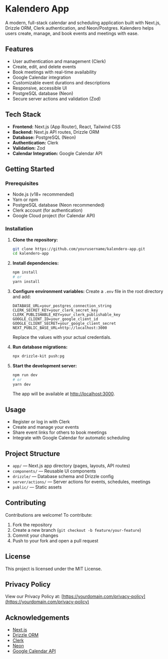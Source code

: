 # Kalendero App

A modern, full-stack calendar and scheduling application built with Next.js, Drizzle ORM, Clerk authentication, and Neon/Postgres. Kalendero helps users create, manage, and book events and meetings with ease.

## Features

- User authentication and management (Clerk)
- Create, edit, and delete events
- Book meetings with real-time availability
- Google Calendar integration
- Customizable event durations and descriptions
- Responsive, accessible UI
- PostgreSQL database (Neon)
- Secure server actions and validation (Zod)

## Tech Stack

- **Frontend:** Next.js (App Router), React, Tailwind CSS
- **Backend:** Next.js API routes, Drizzle ORM
- **Database:** PostgreSQL (Neon)
- **Authentication:** Clerk
- **Validation:** Zod
- **Calendar Integration:** Google Calendar API

## Getting Started

### Prerequisites

- Node.js (v18+ recommended)
- Yarn or npm
- PostgreSQL database (Neon recommended)
- Clerk account (for authentication)
- Google Cloud project (for Calendar API)

### Installation

1. **Clone the repository:**

   ```bash
   git clone https://github.com/yourusername/kalendero-app.git
   cd kalendero-app
   ```

2. **Install dependencies:**

   ```bash
   npm install
   # or
   yarn install
   ```

3. **Configure environment variables:**
   Create a `.env` file in the root directory and add:

   ```env
   DATABASE_URL=your_postgres_connection_string
   CLERK_SECRET_KEY=your_clerk_secret_key
   CLERK_PUBLISHABLE_KEY=your_clerk_publishable_key
   GOOGLE_CLIENT_ID=your_google_client_id
   GOOGLE_CLIENT_SECRET=your_google_client_secret
   NEXT_PUBLIC_BASE_URL=http://localhost:3000
   ```

   Replace the values with your actual credentials.

4. **Run database migrations:**

   ```bash
   npx drizzle-kit push:pg
   ```

5. **Start the development server:**
   ```bash
   npm run dev
   # or
   yarn dev
   ```
   The app will be available at [http://localhost:3000](http://localhost:3000).

## Usage

- Register or log in with Clerk
- Create and manage your events
- Share event links for others to book meetings
- Integrate with Google Calendar for automatic scheduling

## Project Structure

- `app/` — Next.js app directory (pages, layouts, API routes)
- `components/` — Reusable UI components
- `drizzle/` — Database schema and Drizzle config
- `server/actions/` — Server actions for events, schedules, meetings
- `public/` — Static assets

## Contributing

Contributions are welcome! To contribute:

1. Fork the repository
2. Create a new branch (`git checkout -b feature/your-feature`)
3. Commit your changes
4. Push to your fork and open a pull request

## License

This project is licensed under the MIT License.

## Privacy Policy

View our Privacy Policy at: [https://yourdomain.com/privacy-policy](https://yourdomain.com/privacy-policy)

## Acknowledgements

- [Next.js](https://nextjs.org/)
- [Drizzle ORM](https://orm.drizzle.team/)
- [Clerk](https://clerk.com/)
- [Neon](https://neon.tech/)
- [Google Calendar API](https://developers.google.com/calendar)
